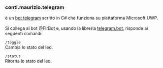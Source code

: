 ###  conti.maurizio.telegram
è un [bot telegram](https://core.telegram.org/api) scritto in C# che funziona su piattaforma Microsoft UWP.<br/><br/>
Si collega al bot @FlrBot e, usando la libreria [telegram.bot](https://github.com/MrRoundRobin/telegram.bot), risponde ai seguenti comandi:<br/>

`/toggle`<br/>
Cambia lo stato del led.

`/status`<br/>
Ritorna lo stato del led.
